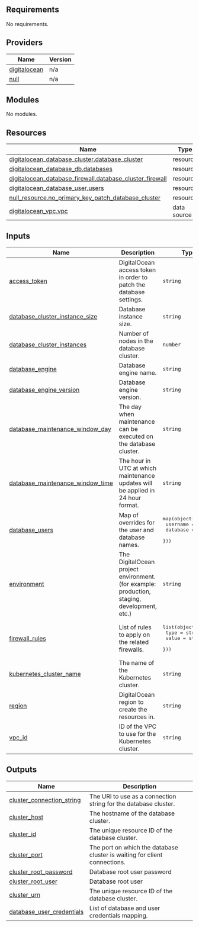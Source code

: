 ## Requirements

No requirements.

## Providers

| Name | Version |
|------|---------|
| <a name="provider_digitalocean"></a> [digitalocean](#provider\_digitalocean) | n/a |
| <a name="provider_null"></a> [null](#provider\_null) | n/a |

## Modules

No modules.

## Resources

| Name | Type |
|------|------|
| [digitalocean_database_cluster.database_cluster](https://registry.terraform.io/providers/digitalocean/digitalocean/latest/docs/resources/database_cluster) | resource |
| [digitalocean_database_db.databases](https://registry.terraform.io/providers/digitalocean/digitalocean/latest/docs/resources/database_db) | resource |
| [digitalocean_database_firewall.database_cluster_firewall](https://registry.terraform.io/providers/digitalocean/digitalocean/latest/docs/resources/database_firewall) | resource |
| [digitalocean_database_user.users](https://registry.terraform.io/providers/digitalocean/digitalocean/latest/docs/resources/database_user) | resource |
| [null_resource.no_primary_key_patch_database_cluster](https://registry.terraform.io/providers/hashicorp/null/latest/docs/resources/resource) | resource |
| [digitalocean_vpc.vpc](https://registry.terraform.io/providers/digitalocean/digitalocean/latest/docs/data-sources/vpc) | data source |

## Inputs

| Name | Description | Type | Default | Required |
|------|-------------|------|---------|:--------:|
| <a name="input_access_token"></a> [access\_token](#input\_access\_token) | DigitalOcean access token in order to patch the database settings. | `string` | n/a | yes |
| <a name="input_database_cluster_instance_size"></a> [database\_cluster\_instance\_size](#input\_database\_cluster\_instance\_size) | Database instance size. | `string` | `"s-1vcpu-1gb"` | no |
| <a name="input_database_cluster_instances"></a> [database\_cluster\_instances](#input\_database\_cluster\_instances) | Number of nodes in the database cluster. | `number` | `1` | no |
| <a name="input_database_engine"></a> [database\_engine](#input\_database\_engine) | Database engine name. | `string` | n/a | yes |
| <a name="input_database_engine_version"></a> [database\_engine\_version](#input\_database\_engine\_version) | Database engine version. | `string` | n/a | yes |
| <a name="input_database_maintenance_window_day"></a> [database\_maintenance\_window\_day](#input\_database\_maintenance\_window\_day) | The day when maintenance can be executed on the database cluster. | `string` | `"sunday"` | no |
| <a name="input_database_maintenance_window_time"></a> [database\_maintenance\_window\_time](#input\_database\_maintenance\_window\_time) | The hour in UTC at which maintenance updates will be applied in 24 hour format. | `string` | n/a | yes |
| <a name="input_database_users"></a> [database\_users](#input\_database\_users) | Map of overrides for the user and database names. | <pre>map(object({<br/>    username = string<br/>    database = string<br/>  }))</pre> | `{}` | no |
| <a name="input_environment"></a> [environment](#input\_environment) | The DigitalOcean project environment. (for example: production, staging, development, etc.) | `string` | n/a | yes |
| <a name="input_firewall_rules"></a> [firewall\_rules](#input\_firewall\_rules) | List of rules to apply on the related firewalls. | <pre>list(object({<br/>    type  = string<br/>    value = string<br/>  }))</pre> | n/a | yes |
| <a name="input_kubernetes_cluster_name"></a> [kubernetes\_cluster\_name](#input\_kubernetes\_cluster\_name) | The name of the Kubernetes cluster. | `string` | n/a | yes |
| <a name="input_region"></a> [region](#input\_region) | DigitalOcean region to create the resources in. | `string` | n/a | yes |
| <a name="input_vpc_id"></a> [vpc\_id](#input\_vpc\_id) | ID of the VPC to use for the Kubernetes cluster. | `string` | n/a | yes |

## Outputs

| Name | Description |
|------|-------------|
| <a name="output_cluster_connection_string"></a> [cluster\_connection\_string](#output\_cluster\_connection\_string) | The URI to use as a connection string for the database cluster. |
| <a name="output_cluster_host"></a> [cluster\_host](#output\_cluster\_host) | The hostname of the database cluster. |
| <a name="output_cluster_id"></a> [cluster\_id](#output\_cluster\_id) | The unique resource ID of the database cluster. |
| <a name="output_cluster_port"></a> [cluster\_port](#output\_cluster\_port) | The port on which the database cluster is waiting for client connections. |
| <a name="output_cluster_root_password"></a> [cluster\_root\_password](#output\_cluster\_root\_password) | Database root user password |
| <a name="output_cluster_root_user"></a> [cluster\_root\_user](#output\_cluster\_root\_user) | Database root user |
| <a name="output_cluster_urn"></a> [cluster\_urn](#output\_cluster\_urn) | The unique resource ID of the database cluster. |
| <a name="output_database_user_credentials"></a> [database\_user\_credentials](#output\_database\_user\_credentials) | List of database and user credentials mapping. |
